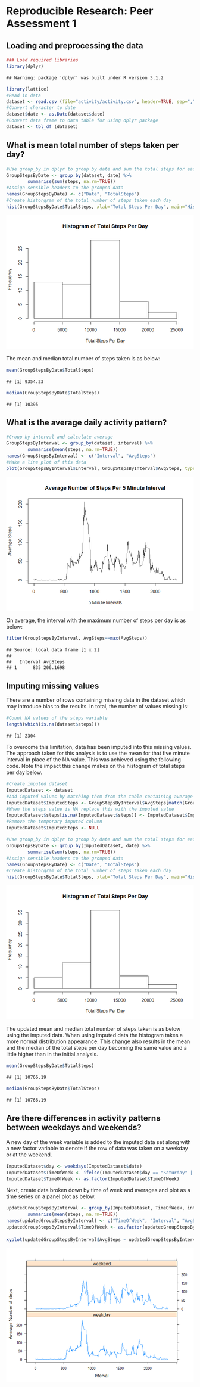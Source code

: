 # Reproducible Research: Peer Assessment 1

## Loading and preprocessing the data


```r
### Load required libraries
library(dplyr)
```

```
## Warning: package 'dplyr' was built under R version 3.1.2
```

```r
library(lattice)
#Read in data
dataset <- read.csv (file="activity/activity.csv", header=TRUE, sep=",", stringsAsFactors = FALSE)
#Convert character to date
dataset$date <- as.Date(dataset$date)
#Convert data frame to data table for using dplyr package
dataset <- tbl_df (dataset)
```

## What is mean total number of steps taken per day?


```r
#Use group_by in dplyr to group by date and sum the total steps for each date
GroupStepsByDate <- group_by(dataset, date) %>%
        summarise(sum(steps, na.rm=TRUE))
#Assign sensible headers to the grouped data
names(GroupStepsByDate) <- c("Date", "TotalSteps")
#Create historgram of the total number of steps taken each day
hist(GroupStepsByDate$TotalSteps, xlab="Total Steps Per Day", main="Histogram of Total Steps Per Day")
```

![](./PA1_template_files/figure-html/MeanTotals-1.png) 

The mean and median total number of steps taken is as below:

```r
mean(GroupStepsByDate$TotalSteps)
```

```
## [1] 9354.23
```

```r
median(GroupStepsByDate$TotalSteps)
```

```
## [1] 10395
```

## What is the average daily activity pattern?


```r
#Group by interval and calculate average
GroupStepsByInterval <- group_by(dataset, interval) %>%
        summarise(mean(steps, na.rm=TRUE))
names(GroupStepsByInterval) <- c("Interval", "AvgSteps")
#Make a line plot of this data
plot(GroupStepsByInterval$Interval, GroupStepsByInterval$AvgSteps, type="l", main="Average Number of Steps Per 5 Minute Interval", xlab="5 Minute Intervals", ylab="Average Steps")
```

![](./PA1_template_files/figure-html/averagedaily-1.png) 

On average, the interval with the maximum number of steps per day is as below:

```r
filter(GroupStepsByInterval, AvgSteps==max(AvgSteps))
```

```
## Source: local data frame [1 x 2]
## 
##   Interval AvgSteps
## 1      835 206.1698
```

## Imputing missing values

There are a number of rows containing missing data in the dataset which may introduce bias to the results. In total, the number of values missing is: 

```r
#Count NA values of the steps variable
length(which(is.na(dataset$steps)))
```

```
## [1] 2304
```

To overcome this limitation, data has been imputed into this missing values. The approach taken for this analysis is to use the mean for that five minute interval in place of the NA value. This was achieved using the following code. Note the impact this change makes on the histogram of total steps per day below.


```r
#Create imputed dataset
ImputedDataset <- dataset
#Add imputed values by matching them from the table containing average steps per interval
ImputedDataset$ImputedSteps <- GroupStepsByInterval$AvgSteps[match(GroupStepsByInterval$Interval, ImputedDataset$interval)]
#When the steps value is NA replace this with the imputed value
ImputedDataset$steps[is.na(ImputedDataset$steps)] <- ImputedDataset$ImputedSteps[is.na(ImputedDataset$steps)]
#Remove the temporary imputed column
ImputedDataset$ImputedSteps <- NULL
```



```r
#Use group_by in dplyr to group by date and sum the total steps for each date
GroupStepsByDate <- group_by(ImputedDataset, date) %>%
        summarise(sum(steps, na.rm=TRUE))
#Assign sensible headers to the grouped data
names(GroupStepsByDate) <- c("Date", "TotalSteps")
#Create historgram of the total number of steps taken each day
hist(GroupStepsByDate$TotalSteps, xlab="Total Steps Per Day", main="Histogram of Total Steps Per Day")
```

![](./PA1_template_files/figure-html/ImputedMeanTotals-1.png) 

The updated mean and median total number of steps taken is as below using the imputed data. When using imputed data the histogram takes a more normal distribution appearance. This change also results in the mean and the median of the total steps per day becoming the same value and a little higher than in the initial analysis. 


```r
mean(GroupStepsByDate$TotalSteps)
```

```
## [1] 10766.19
```

```r
median(GroupStepsByDate$TotalSteps)
```

```
## [1] 10766.19
```

## Are there differences in activity patterns between weekdays and weekends?

A new day of the week variable is added to the imputed data set along with a new factor variable to denote if the row of data was taken on a weekday or at the weekend.

```r
ImputedDataset$day <- weekdays(ImputedDataset$date)
ImputedDataset$TimeOfWeek <- ifelse(ImputedDataset$day == "Saturday" | ImputedDataset$day == "Sunday", "weekend", "weekday")
ImputedDataset$TimeOfWeek <- as.factor(ImputedDataset$TimeOfWeek)
```

Next, create data broken down by time of week and averages and plot as a time series on a panel plot as below.

```r
updatedGroupStepsByInterval <- group_by(ImputedDataset, TimeOfWeek, interval) %>%
        summarise(mean(steps, na.rm=TRUE))
names(updatedGroupStepsByInterval) <- c("TimeOfWeek", "Interval", "AvgSteps")
updatedGroupStepsByInterval$TimeOfWeek <- as.factor(updatedGroupStepsByInterval$TimeOfWeek)

xyplot(updatedGroupStepsByInterval$AvgSteps ~ updatedGroupStepsByInterval$Interval  | updatedGroupStepsByInterval$TimeOfWeek, type = "l",layout = c(1, 2), xlab = "Interval", ylab = "Average Number of steps")
```

![](./PA1_template_files/figure-html/weekdayweekendaverages-1.png) 
